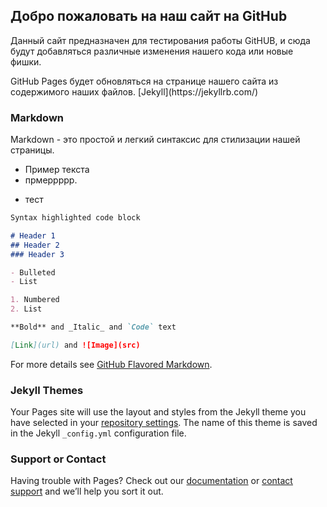 ## Добро пожаловать на наш сайт на GitHub

Данный сайт предназначен для тестирования работы GitHUB, и сюда будут добавляться различные изменения нашего кода или новые фишки.

<!--You can use the [editor on GitHub](https://github.com/maslekhade/maslekhade.Github.io/edit/master/index.md) to maintain and preview the content for your website in Markdown files.-->


<!--Когда мы будем комитить наш код,--> GitHub Pages будет обновляться на странице нашего сайта из содержимого наших файлов. [Jekyll](https://jekyllrb.com/)

### Markdown

Markdown - это простой и легкий синтаксис для стилизации нашей страницы.
<!--Markdown is a lightweight and easy-to-use syntax for styling your writing. It includes conventions for-->
* Пример текста
 * прмеррррр.
 + тест 
 
```markdown
Syntax highlighted code block

# Header 1
## Header 2
### Header 3

- Bulleted
- List

1. Numbered
2. List

**Bold** and _Italic_ and `Code` text

[Link](url) and ![Image](src)
```

For more details see [GitHub Flavored Markdown](https://guides.github.com/features/mastering-markdown/).

### Jekyll Themes

Your Pages site will use the layout and styles from the Jekyll theme you have selected in your [repository settings](https://github.com/maslekhade/maslekhade.Github.io/settings). The name of this theme is saved in the Jekyll `_config.yml` configuration file.

### Support or Contact

Having trouble with Pages? Check out our [documentation](https://docs.github.com/categories/github-pages-basics/) or [contact support](https://github.com/contact) and we’ll help you sort it out.

